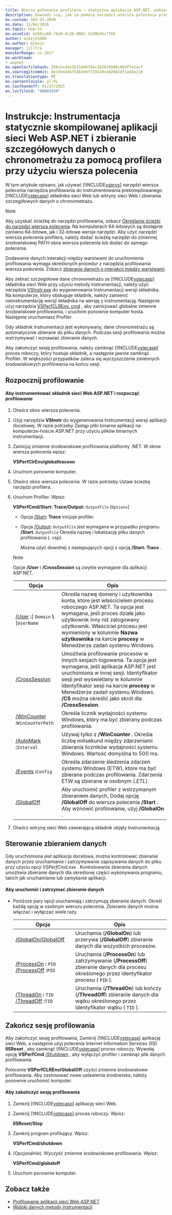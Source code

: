 ```yaml
---
title: Wiersz polecenia profilera — statyczna aplikacja ASP.NET, pobieranie danych chronometrażu
description: Dowiedz się, jak za pomocą narzędzi wiersza polecenia programu Visual Studio narzędzia profilowania zbierać szczegółowe dane o chronometrażu dla wstępnie skompilowanego składnika sieci Web lub witryny sieci Web ASP.NET.
ms.custom: SEO-VS-2020
ms.date: 11/04/2016
ms.topic: how-to
ms.assetid: b260ce68-76e6-4c3b-8062-3c00bd5cf7b8
author: mikejo5000
ms.author: mikejo
manager: jillfra
monikerRange: vs-2017
ms.workload:
- aspnet
ms.openlocfilehash: 256cecda13b15eb679ac3826199d6c86df7a1acf
ms.sourcegitcommit: 8e15b434bf5db3e0f719320ca82682df1a3da110
ms.translationtype: MT
ms.contentlocale: pl-PL
ms.lasthandoff: 01/27/2021
ms.locfileid: "98883530"
---
```

# <a name="how-to-instrument-a-statically-compiled-aspnet-web-application-and-collect-detailed-timing-data-with-the-profiler-by-using-the-command-line"></a>Instrukcje: Instrumentacja statycznie skompilowanej aplikacji sieci Web ASP.NET i zbieranie szczegółowych danych o chronometrażu za pomocą profilera przy użyciu wiersza polecenia
W tym artykule opisano, jak używać [!INCLUDE[vsprvs](../code-quality/includes/vsprvs_md.md)] narzędzi wiersza polecenia narzędzia profilowania do instrumentowania prekompilowanego [!INCLUDE[vstecasp](../code-quality/includes/vstecasp_md.md)] składnika sieci Web lub witryny sieci Web i zbierania szczegółowych danych o chronometrażu.

> [!NOTE]
> Aby uzyskać ścieżkę do narzędzi profilowania, zobacz [Określanie ścieżki do narzędzi wiersza polecenia](../profiling/specifying-the-path-to-profiling-tools-command-line-tools.md). Na komputerach 64-bitowych są dostępne zarówno 64-bitowe, jak i 32-bitowe wersje narzędzi. Aby użyć narzędzi wiersza polecenia profilera, należy dodać ścieżkę narzędzi do zmiennej środowiskowej PATH okna wiersza polecenia lub dodać do samego polecenia.
>
> Dodawanie danych interakcji między warstwami do uruchomienia profilowania wymaga określonych procedur z narzędzia profilowania wiersza polecenia. Zobacz [zbieranie danych o interakcji między warstwami](../profiling/adding-tier-interaction-data-from-the-command-line.md).

 Aby zebrać szczegółowe dane chronometrażu ze [!INCLUDE[vstecasp](../code-quality/includes/vstecasp_md.md)] składnika sieci Web przy użyciu metody instrumentacji, należy użyć narzędzia [VSInstr.exe](../profiling/vsinstr.md) do wygenerowania Instrumentacji wersji składnika. Na komputerze, który obsługuje składnik, należy zamienić nieinstrumentację wersji składnika na wersję z instrumentacją. Następnie użyj narzędzia [VSPerfCLREnv. cmd](../profiling/vsperfclrenv.md) , aby zainicjować globalne zmienne środowiskowe profilowania, i uruchom ponownie komputer hosta. Następnie uruchamiasz Profiler.

 Gdy składnik Instrumentacji jest wykonywany, dane chronometrażu są automatycznie zbierane do pliku danych. Podczas sesji profilowania można wstrzymywać i wznawiać zbieranie danych.

 Aby zakończyć sesję profilowania, należy zamknąć [!INCLUDE[vstecasp](../code-quality/includes/vstecasp_md.md)] proces roboczy, który hostuje składnik, a następnie jawnie zamknąć Profiler. W większości przypadków zaleca się wyczyszczenie zmiennych środowiskowych profilowania na końcu sesji.

## <a name="start-to-profile"></a>Rozpocznij profilowanie

#### <a name="to-instrument-an-aspnet-web-component-and-start-profiling"></a>Aby instrumentować składnik sieci Web ASP.NET i rozpocząć profilowanie

1. Otwórz okno wiersza polecenia.

2. Użyj narzędzia **VSInstr** do wygenerowania Instrumentacji wersji aplikacji docelowej. W razie potrzeby Zastąp pliki binarne aplikacji na komputerze-hoście ASP.NET przy użyciu plików binarnych instrumentacji.

3. Zainicjuj zmienne środowiskowe profilowania platformy .NET. W oknie wiersza polecenia wpisz:

    **VSPerfClrEnv/globaltraceon**

4. Uruchom ponownie komputer.

5. Otwórz okno wiersza polecenia. W razie potrzeby Ustaw ścieżkę narzędzi profilera.

6. Uruchom Profiler. Wpisz:

    **VSPerfCmd/Start: Trace/Output:** `OutputFile` [`Options`]

   - Opcja [/Start](../profiling/start.md)**: Trace** inicjuje profiler.

   - Opcja [/Output](../profiling/output.md)**:** `OutputFile` jest wymagana w przypadku programu **/Start**. `OutputFile` Określa nazwę i lokalizację pliku danych profilowania (. vsp).

     Można użyć dowolnej z następujących opcji z opcją **/Start: Trace** .

   > [!NOTE]
   > Opcje **/User** i **/CrossSession** są zwykle wymagane dla aplikacji ASP.NET.

   | Opcja | Opis |
   | - | - |
   | [/User](../profiling/user-vsperfcmd.md) **:**[ `Domain` **\\** ]`UserName` | Określa nazwę domeny i użytkownika konta, które jest właścicielem procesu roboczego ASP.NET. Ta opcja jest wymagana, jeśli proces działa jako użytkownik inny niż zalogowany użytkownik. Właściciel procesu jest wymieniony w kolumnie **Nazwa użytkownika** na karcie **procesy** w Menedżerze zadań systemu Windows. |
   | [/CrossSession](../profiling/crosssession.md) | Umożliwia profilowanie procesów w innych sesjach logowania. Ta opcja jest wymagana, jeśli aplikacja ASP.NET jest uruchomiona w innej sesji. Identyfikator sesji jest wyświetlany w kolumnie Identyfikator sesji na karcie **procesy** w Menedżerze zadań systemu Windows. **/CS** można określić jako skrót dla **/CrossSession**. |
   | [/WinCounter](../profiling/wincounter.md) **:**`WinCounterPath` | Określa licznik wydajności systemu Windows, który ma być zbierany podczas profilowania. |
   | [/AutoMark](../profiling/automark.md) **:**`Interval` | Używaj tylko z **/WinCounter** . Określa liczbę milisekund między zdarzeniami zbierania liczników wydajności systemu Windows. Wartość domyślna to 500 ms. |
   | [/Events](../profiling/events-vsperfcmd.md) **:**`Config` | Określa zdarzenie śledzenia zdarzeń systemu Windows (ETW), które ma być zbierane podczas profilowania. Zdarzenia ETW są zbierane w osobnym (.*ETL*). |
   | [/GlobalOff](../profiling/globalon-and-globaloff.md) | Aby uruchomić profiler z wstrzymanym zbieraniem danych, Dodaj opcję **/GlobalOff** do wiersza polecenia **/Start** . Aby wznowić profilowanie, użyj **/GlobalOn** . |

7. Otwórz witrynę sieci Web zawierającą składnik objęty Instrumentacją.

## <a name="control-data-collection"></a>Sterowanie zbieraniem danych
 Gdy uruchomiona jest aplikacja docelowa, można kontrolować zbieranie danych przez uruchamianie i zatrzymywanie zapisywania danych do pliku przy użyciu opcji *VSPerfCmd.exe* . Kontrolowanie zbierania danych umożliwia zbieranie danych dla określonej części wykonywania programu, takich jak uruchamianie lub zamykanie aplikacji.

#### <a name="to-start-and-stop-data-collection"></a>Aby uruchomić i zatrzymać zbieranie danych

- Poniższe pary opcji uruchamiają i zatrzymują zbieranie danych. Określ każdą opcję w osobnym wierszu polecenia. Zbieranie danych można włączać i wyłączać wiele razy.

    |Opcja|Opis|
    |------------|-----------------|
    |[/GlobalOn/GlobalOff](../profiling/globalon-and-globaloff.md)|Uruchamia (**/GlobalOn**) lub przerywa (**/GlobalOff**) zbieranie danych dla wszystkich procesów.|
    |[/ProcessOn](../profiling/processon-and-processoff.md) **:** `PID` [/ProcessOff](../profiling/processon-and-processoff.md) **:**`PID`|Uruchamia (**/ProcessOn**) lub zatrzymywanie (**/ProcessOff**) zbieranie danych dla procesu określonego przez identyfikator procesu ( `PID` ).|
    |[/ThreadOn](../profiling/threadon-and-threadoff.md) **:** `TID` [/ThreadOff](../profiling/threadon-and-threadoff.md) **:**`TID`|Uruchamia (**/ThreadOn**) lub kończy (**/ThreadOff**) zbieranie danych dla wątku określonego przez identyfikator wątku ( `TID` ).|

## <a name="end-the-profiling-session"></a>Zakończ sesję profilowania
 Aby zakończyć sesję profilowania, Zamknij [!INCLUDE[vstecasp](../code-quality/includes/vstecasp_md.md)] aplikację sieci Web, a następnie użyj polecenia Internet Information Services (IIS) **IISReset** , aby zamknąć [!INCLUDE[vstecasp](../code-quality/includes/vstecasp_md.md)] proces roboczy. Wywołaj opcję **VSPerfCmd** [/Shutdown](../profiling/shutdown.md) , aby wyłączyć profiler i zamknąć plik danych profilowania.

 Polecenie **VSPerfCLREnv/GlobalOff** czyści zmienne środowiskowe profilowania. Aby zastosować nowe ustawienia środowiska, należy ponownie uruchomić komputer.

#### <a name="to-end-a-profiling-session"></a>Aby zakończyć sesję profilowania

1. Zamknij [!INCLUDE[vstecasp](../code-quality/includes/vstecasp_md.md)] aplikację sieci Web.

2. Zamknij [!INCLUDE[vstecasp](../code-quality/includes/vstecasp_md.md)] proces roboczy. Wpisz:

    **IISReset/Stop**

3. Zamknij program profilujący. Wpisz:

    **VSPerfCmd/shutdown**

4. (Opcjonalnie). Wyczyść zmienne środowiskowe profilowania. Wpisz:

    **VSPerfCmd/globaloff**

5. Uruchom ponownie komputer.

## <a name="see-also"></a>Zobacz także
- [Profilowanie aplikacji sieci Web ASP.NET](../profiling/command-line-profiling-of-aspnet-web-applications.md)
- [Widoki danych metody instrumentacji](../profiling/instrumentation-method-data-views.md)
